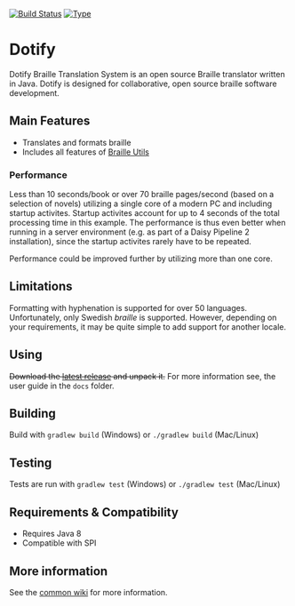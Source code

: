 [![Build Status](https://travis-ci.org/brailleapps/dotify-cli.svg?branch=master)](https://travis-ci.org/brailleapps/dotify-cli)
[![Type](https://img.shields.io/badge/type-application-blue.svg)](https://github.com/brailleapps/wiki/wiki/Types)

# Dotify
Dotify Braille Translation System is an open source Braille translator written in Java.  Dotify is designed for collaborative, open source braille software development.

## Main Features ##
  * Translates and formats braille
  * Includes all features of [Braille Utils](https://github.com/brailleapps/braille-utils-cli)

### Performance ###
Less than 10 seconds/book or over 70 braille pages/second (based on a selection of novels) utilizing a single core of a modern PC and including startup activites. Startup activites account for up to 4 seconds of the total processing time in this example. The performance is thus even better when running in a server environment (e.g. as part of a Daisy Pipeline 2 installation), since the startup activites rarely have to be repeated. 

Performance could be improved further by utilizing more than one core.

## Limitations ##
Formatting with hyphenation is supported for over 50 languages. Unfortunately, only Swedish _braille_ is supported. However, depending on your requirements, it may be quite simple to add support for another locale.

## Using ##
<strike>Download the [latest release](https://github.com/brailleapps/dotify-cli/releases) and unpack it.</strike> For more information see, the user guide
in the `docs` folder.

## Building ##
Build with `gradlew build` (Windows) or `./gradlew build` (Mac/Linux)

## Testing ##
Tests are run with `gradlew test` (Windows) or `./gradlew test` (Mac/Linux)

## Requirements & Compatibility ##
* Requires Java 8
* Compatible with SPI

## More information ##
See the [common wiki](https://github.com/brailleapps/wiki/wiki) for more information.

